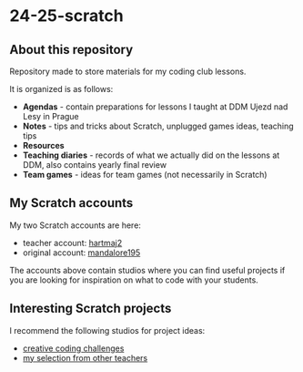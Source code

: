# 24-25-scratch

## About this repository

Repository made to store materials for my coding club lessons.

It is organized is as follows:
- **Agendas** - contain preparations for lessons I taught at DDM Ujezd nad Lesy in Prague
- **Notes** - tips and tricks about Scratch, unplugged games ideas, teaching tips
- **Resources**
- **Teaching diaries** - records of what we actually did on the lessons at DDM, also contains yearly final review
- **Team games** - ideas for team games (not necessarily in Scratch)

## My Scratch accounts

My two Scratch accounts are here:
- teacher account: [hartmaj2](https://scratch.mit.edu/users/hartmaj2/)
- original account: [mandalore195](https://scratch.mit.edu/users/mandalore195/)

The accounts above contain studios where you can find useful projects if you are looking for inspiration on what to code with your students.

## Interesting Scratch projects 

I recommend the following studios for project ideas:
- [creative coding challenges](https://scratch.mit.edu/studios/2538642/)
- [my selection from other teachers](https://scratch.mit.edu/studios/36367250)
